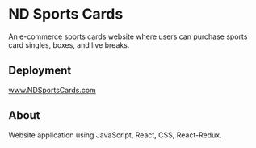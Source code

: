 # ND Sports Cards
An e-commerce sports cards website where users can purchase sports card singles, boxes, and live breaks.

## Deployment
www.NDSportsCards.com

## About
Website application using JavaScript, React, CSS, React-Redux.
